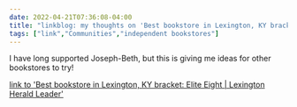 ```yaml
---
date: 2022-04-21T07:36:08-04:00
title: "linkblog: my thoughts on 'Best bookstore in Lexington, KY bracket: Elite Eight | Lexington Herald Leader'"
tags: ["link","Communities","independent bookstores"]
---
```

I have long supported Joseph-Beth, but this is giving me ideas for other bookstores to try!
 
[link to 'Best bookstore in Lexington, KY bracket: Elite Eight | Lexington Herald Leader'](https://www.kentucky.com/news/local/counties/fayette-county/article260583407.html)
